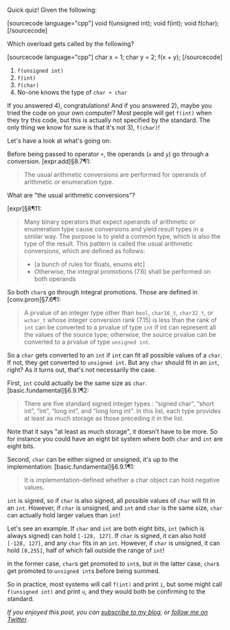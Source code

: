 Quick quiz! Given the following:
<!-- snippetysnip:ex1.cpp:overloads:(before='[sourcecode language="cpp"]', after='[/sourcecode]') -->

[sourcecode language="cpp"]
void f(unsigned int);
void f(int);
void f(char);
[/sourcecode]

<!-- snippetysnip_end:ex1.cpp:overloads -->

Which overload gets called by the following?

<!-- snippetysnip:ex1.cpp:call:(before='[sourcecode language="cpp"]', after='[/sourcecode]') -->

[sourcecode language="cpp"]
char x = 1;
char y = 2;
f(x + y);
[/sourcecode]

<!-- snippetysnip_end:ex1.cpp:call -->

1. `f(unsigned int)`
2. `f(int)`
3. `f(char)`
4. No-one knows the type of `char + char`

If you answered 4), congratulations! And if you answered 2), maybe you tried the code on your own computer? Most people will get `f(int)` when they try this code, but this is actually not specified by the standard. The only thing we know for sure is that it's not 3), `f(char)`!

Let's have a look at what's going on:


Before being passed to operator `+`, the operands (`x` and `y`) go through a conversion. [expr.add]§8.7¶1:

> The usual arithmetic conversions are performed for operands of arithmetic or enumeration type.

What are "the usual arithmetic conversions"?

[expr]§8¶11:
> Many binary operators that expect operands of arithmetic or enumeration type cause conversions and yield result types in a similar way. The purpose is to yield a common type, which is also the type of the result. This pattern is called the usual arithmetic conversions, which are defined as follows:
> - [a bunch of rules for floats, enums etc]
> - Otherwise, the integral promotions (7.6) shall be performed on both operands

So both `char`s go through integral promotions. Those are defined in [conv.prom]§7.6¶1:

> A prvalue of an integer type other than `bool`, `char16_t`, `char32_t`, or `wchar_t` whose integer conversion rank (7.15) is less than the rank of `int` can be converted to a prvalue of type `int` if int can represent all the values of the source type; otherwise, the source prvalue can be converted to a prvalue of type `unsigned int`.

So a `char` gets converted to an `int` if `int` can fit all possible values of a `char`. If not, they get converted to `unsigned int`. But any `char` should fit in an `int`, right? As it turns out, that's not necessarily the case. 

First, `int` could actually be the same size as `char`. [basic.fundamental]§6.9.1¶2:

> There are five standard signed integer types : “signed char”, “short int”, “int”, “long int”, and “long long int”. In this list, each type provides at least as much storage as those preceding it in the list.

Note that it says "at least as much storage", it doesn't have to be more. So for instance you could have an eight bit system where both `char` and `int` are eight bits.

Second, `char` can be either signed or unsigned, it's up to the implementation: [basic.fundamental]§6.9.1¶1:

> It is implementation-defined whether a char object can hold negative values.

`int` is signed, so if `char` is also signed, all possible values of `char` will fit in an `int`. However, if `char` is unsigned, and `int` and `char` is the same size, `char` can actually hold larger values than `int`!

Let's see an example. If `char` and `int` are both eight bits, `int` (which is always signed) can hold `[-128, 127]`. If `char` is signed, it can also hold `[-128, 127]`, and any `char` fits in an `int`. However, if `char` is unsigned, it can hold `[0,255]`, half of which fall outside the range of `int`!

In the former case, `char`s get promoted to `int`s, but in the latter case, `char`s get promoted to `unsigned int`s before being summed.

So in practice, most systems will call `f(int)` and print `i`, but some might call `f(unsigned int)` and print `u`, and they would both be confirming to the standard.


_If you enjoyed this post, you can [subscribe to my blog](http://blog.knatten.org/feed), or [follow me on Twitter](http://twitter.com/knatten)._
